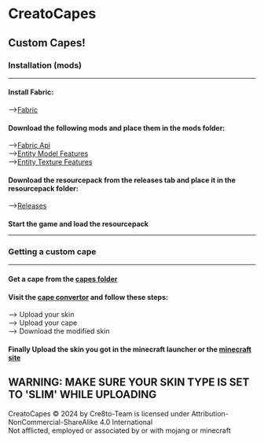 # CreatoCapes
## Custom Capes!

### Installation (mods) <hr />

#### Install Fabric:  
-->[Fabric](https://fabricmc.net/use/installer/)  
#### Download the following mods and place them in the mods folder:  
-->[Fabric Api](https://modrinth.com/mod/fabric-api)  
-->[Entity Model Features](https://modrinth.com/mod/entity-model-features)  
-->[Entity Texture Features](https://modrinth.com/mod/entitytexturefeatures)  
#### Download the resourcepack from the releases tab and place it in the resourcepack folder:
-->[Releases](https://github.com/Creatomat/CreatoCapes/releases)
#### Start the game and load the resourcepack  <hr />

### Getting a custom cape  <hr />
#### Get a cape from the [capes folder](https://github.com/Creatomat/CreatoCapes/tree/main/Capes)    
#### Visit the [cape convertor](https://creatomat.github.io/convertor) and follow these steps:  
--> Upload your skin  
--> Upload your cape  
--> Download the modified skin  
#### Finally Upload the skin you got in the minecraft launcher or the [minecraft site](minecraft.net)  
## WARNING: MAKE SURE YOUR SKIN TYPE IS SET TO 'SLIM' WHILE UPLOADING  

CreatoCapes © 2024 by Cre8to-Team is licensed under Attribution-NonCommercial-ShareAlike 4.0 International  
Not afflicted, employed or associated by or with mojang or minecraft
